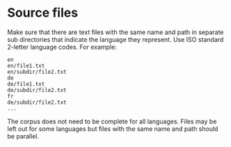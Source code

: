 
# Source files

Make sure that there are text files with the same name and path in separate sub directories that indicate the language they represent. Use ISO standard 2-letter language codes. For example:

```
en
en/file1.txt
en/subdir/file2.txt
de
de/file1.txt
de/subdir/file2.txt
fr
de/subdir/file2.txt
...
```

The corpus does not need to be complete for all languages. Files may be left out for some languages but files with the same name and path should be parallel.
